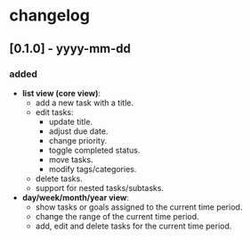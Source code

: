 # changelog

## [0.1.0] - yyyy-mm-dd
### added
- **list view (core view)**:
    - add a new task with a title.
    - edit tasks:
      - update title.
      - adjust due date.
      - change priority.
      - toggle completed status.
      - move tasks.
      - modify tags/categories.
    - delete tasks.
    - support for nested tasks/subtasks. 
- **day/week/month/year view**:
    - show tasks or goals assigned to the current time period.
    - change the range of the current time period.
    - add, edit and delete tasks for the current time period.
